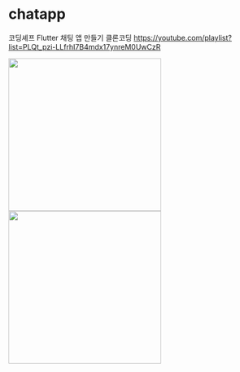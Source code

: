 # chatapp

코딩셰프 Flutter 채팅 앱 만들기 클론코딩
https://youtube.com/playlist?list=PLQt_pzi-LLfrhI7B4mdx17ynreM0UwCzR

<img src="https://user-images.githubusercontent.com/113160789/202656581-4acf2709-8c35-4fe7-8d48-68c8a53b90be.png" width="300" align="left">
<img src="https://user-images.githubusercontent.com/113160789/202656438-49820514-2842-4b59-a451-d6fc82bd8344.png" width="300" align="left">
